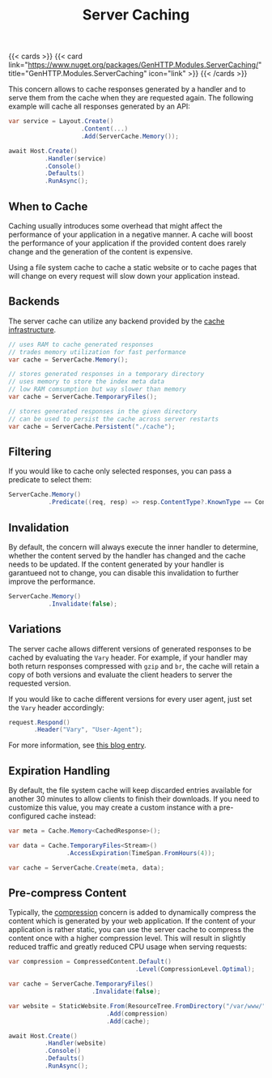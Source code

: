 ﻿---
title: Server Caching
description: Caches responses generated by the server to server them faster when requested again.
cascade:
  type: docs
---

{{< cards >}}
{{< card link="https://www.nuget.org/packages/GenHTTP.Modules.ServerCaching/" title="GenHTTP.Modules.ServerCaching" icon="link" >}}
{{< /cards >}}

This concern allows to cache responses generated by a handler and to
serve them from the cache when they are requested again. The following
example will cache all responses generated by an API:

```csharp
var service = Layout.Create()
                    .Content(...)
                    .Add(ServerCache.Memory());

await Host.Create()
          .Handler(service)
          .Console()
          .Defaults()
          .RunAsync();
```

## When to Cache

Caching usually introduces some overhead that might affect the performance
of your application in a negative manner. A cache will boost the
performance of your application if the provided content does rarely change 
and the generation of the content is expensive.

Using a file system cache to cache a static website or to cache
pages that will change on every request will slow down your 
application instead.

## Backends

The server cache can utilize any backend provided by the 
[cache infrastructure](../../concepts/caches).

```csharp
// uses RAM to cache generated responses
// trades memory utilization for fast performance
var cache = ServerCache.Memory();

// stores generated responses in a temporary directory
// uses memory to store the index meta data
// low RAM comsumption but way slower than memory
var cache = ServerCache.TemporaryFiles();

// stores generated responses in the given directory
// can be used to persist the cache across server restarts
var cache = ServerCache.Persistent("./cache");
```

## Filtering

If you would like to cache only selected responses, you
can pass a predicate to select them:

```csharp
ServerCache.Memory()
           .Predicate((req, resp) => resp.ContentType?.KnownType == ContentType.TextHtml);
```

## Invalidation

By default, the concern will always execute the inner handler
to determine, whether the content served by the handler has changed
and the cache needs to be updated. If the content generated by
your handler is garantueed not to change, you can disable this invalidation
to further improve the performance.

```csharp
ServerCache.Memory()
           .Invalidate(false);
```

## Variations

The server cache allows different versions of generated responses to be cached
by evaluating the `Vary` header. For example, if your handler may both return
responses compressed with `gzip` and `br`, the cache will retain a copy of both
versions and evaluate the client headers to server the requested version.

If you would like to cache different versions for every user agent, just set
the `Vary` header accordingly:

```csharp
request.Respond()
       .Header("Vary", "User-Agent");
```

For more information, see [this blog entry](https://www.keycdn.com/support/vary-header).

## Expiration Handling

By default, the file system cache will keep discarded entries available
for another 30 minutes to allow clients to finish their downloads. If you
need to customize this value, you may create a custom instance with
a pre-configured cache instead:

```csharp
var meta = Cache.Memory<CachedResponse>();

var data = Cache.TemporaryFiles<Stream>()
                .AccessExpiration(TimeSpan.FromHours(4));

var cache = ServerCache.Create(meta, data);
```

## Pre-compress Content

Typically, the [compression](../compression) concern is added to
dynamically compress the content which is generated by your
web application. If the content of your application is rather static,
you can use the server cache to compress the content once with
a higher compression level. This will result in slightly reduced
traffic and greatly reduced CPU usage when serving requests:

```csharp
var compression = CompressedContent.Default()
                                   .Level(CompressionLevel.Optimal);

var cache = ServerCache.TemporaryFiles()
                       .Invalidate(false);

var website = StaticWebsite.From(ResourceTree.FromDirectory("/var/www/"))
                           .Add(compression)
                           .Add(cache);

await Host.Create()
          .Handler(website)
          .Console()
          .Defaults()
          .RunAsync();
```
